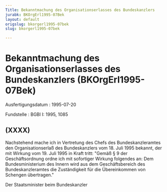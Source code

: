 ```yaml
---
Title: Bekanntmachung des Organisationserlasses des Bundeskanzlers
jurabk: BKOrgErl1995-07Bek
layout: default
origslug: bkorgerl1995-07bek
slug: bkorgerl1995-07bek

---
```


# Bekanntmachung des Organisationserlasses des Bundeskanzlers (BKOrgErl1995-07Bek)

Ausfertigungsdatum
:   1995-07-20

Fundstelle
:   BGBl I: 1995, 1085



## (XXXX)

Nachstehend mache ich in Vertretung des Chefs des Bundeskanzleramtes den Organisationserlaß des Bundeskanzlers vom 18. Juli 1995 bekannt, der mit Wirkung vom 19. Juli 1995 in Kraft tritt:
"Gemäß § 9 der Geschäftsordnung ordne ich mit sofortiger Wirkung folgendes an:
Dem Bundesministerium des Innern wird aus dem Geschäftsbereich des Bundeskanzleramtes die Zuständigkeit für die Übereinkommen von Schengen übertragen."

Der Staatsminister beim Bundeskanzler


